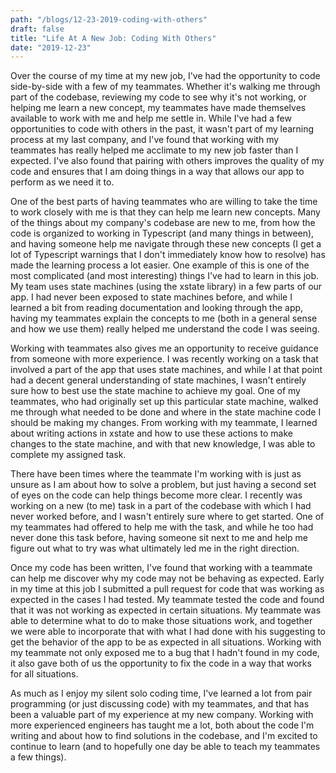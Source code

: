 ```yaml
---
path: "/blogs/12-23-2019-coding-with-others"
draft: false 
title: "Life At A New Job: Coding With Others"
date: "2019-12-23"
---
```


Over the course of my time at my new job, I've had the opportunity to code side-by-side with a few of my teammates. Whether it's walking me through part of the codebase, reviewing my code to see why it's not working, or helping me learn a new concept, my teammates have made themselves available to work with me and help me settle in. While I've had a few opportunities to code with others in the past, it wasn't part of my learning process at my last company, and I've found that working with my teammates has really helped me acclimate to my new job faster than I expected. I've also found that pairing with others improves the quality of my code and ensures that I am doing things in a way that allows our app to perform as we need it to.

One of the best parts of having teammates who are willing to take the time to work closely with me is that they can help me learn new concepts. Many of the things about my company's codebase are new to me, from how the code is organized to working in Typescript (and many things in between), and having someone help me navigate through these new concepts (I get a lot of Typescript warnings that I don't immediately know how to resolve) has made the learning process a lot easier. One example of this is one of the most complicated (and most interesting) things I've had to learn in this job. My team uses state machines (using the xstate library) in a few parts of our app. I had never been exposed to state machines before, and while I learned a bit from reading documentation and looking through the app, having my teammates explain the concepts to me (both in a general sense and how we use them) really helped me understand the code I was seeing.

Working with teammates also gives me an opportunity to receive guidance from someone with more experience. I was recently working on a task that involved a part of the app that uses state machines, and while I at that point had a decent general understanding of state machines, I wasn't entirely sure how to best use the state machine to achieve my goal. One of my teammates, who had originally set up this particular state machine, walked me through what needed to be done and where in the state machine code I should be making my changes. From working with my teammate, I learned about writing actions in xstate and how to use these actions to make changes to the state machine, and with that new knowledge, I was able to complete my assigned task.

There have been times where the teammate I'm working with is just as unsure as I am about how to solve a problem, but just having a second set of eyes on the code can help things become more clear. I recently was working on a new (to me) task in a part of the codebase with which I had never worked before, and I wasn't entirely sure where to get started. One of my teammates had offered to help me with the task, and while he too had never done this task before, having someone sit next to me and help me figure out what to try was what ultimately led me in the right direction.

Once my code has been written, I've found that working with a teammate can help me discover why my code may not be behaving as expected. Early in my time at this job I submitted a pull request for code that was working as expected in the cases I had tested. My teammate tested the code and found that it was not working as expected in certain situations. My teammate was able to determine what to do to make those situations work, and together we were able to incorporate that with what I had done with his suggesting to get the behavior of the app to be as expected in all situations. Working with my teammate not only exposed me to a bug that I hadn't found in my code, it also gave both of us the opportunity to fix the code in a way that works for all situations.

As much as I enjoy my silent solo coding time, I've learned a lot from pair programming (or just discussing code) with my teammates, and that has been a valuable part of my experience at my new company. Working with more experienced engineers has taught me a lot, both about the code I'm writing and about how to find solutions in the codebase, and I'm excited to continue to learn (and to hopefully one day be able to teach my teammates a few things).